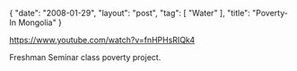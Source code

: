 {
   "date": "2008-01-29",
   "layout": "post",
   "tag": [
      "Water"
   ],
   "title": "Poverty- In Mongolia"
}

https://www.youtube.com/watch?v=fnHPHsRIQk4  

Freshman Seminar class poverty project.